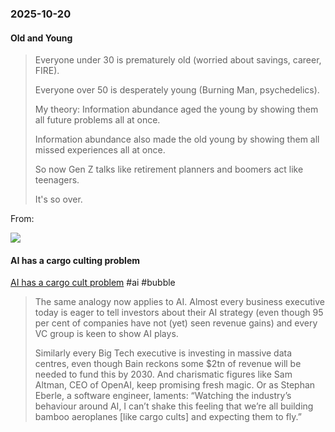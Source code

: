 ### 2025-10-20
#### Old and Young
> Everyone under 30 is prematurely old (worried about savings, career, FIRE).
> 
> Everyone over 50 is desperately young (Burning Man, psychedelics).
> 
> My theory: Information abundance aged the young by showing them all future problems all at once.
> 
> Information abundance also made the old young by showing them all missed experiences all at once.
> 
> So now Gen Z talks like retirement planners and boomers act like teenagers.
> 
> It's so over.

From:

![](https://x.com/basedlayer/status/1979473779131625856)

#### AI has a cargo culting problem
[AI has a cargo cult problem](https://on.ft.com/4719bJq) #ai #bubble 

> The same analogy now applies to AI. Almost every business executive today is eager to tell investors about their AI strategy (even though 95 per cent of companies have not (yet) seen revenue gains) and every VC group is keen to show AI plays.
> 
> Similarly every Big Tech executive is investing in massive data centres, even though Bain reckons some $2tn of revenue will be needed to fund this by 2030. And charismatic figures like Sam Altman, CEO of OpenAI, keep promising fresh magic. Or as Stephan Eberle, a software engineer, laments: “Watching the industry’s behaviour around AI, I can’t shake this feeling that we’re all building bamboo aeroplanes [like cargo cults] and expecting them to fly.”